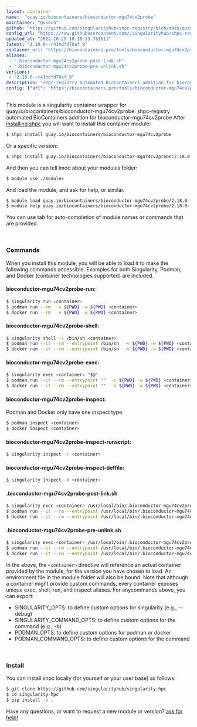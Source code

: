 ```yaml
---
layout: container
name:  "quay.io/biocontainers/bioconductor-mgu74cv2probe"
maintainer: "@vsoch"
github: "https://github.com/singularityhub/shpc-registry/blob/main/quay.io/biocontainers/bioconductor-mgu74cv2probe/container.yaml"
config_url: "https://raw.githubusercontent.com//singularityhub/shpc-registry/main/quay.io/biocontainers/bioconductor-mgu74cv2probe/container.yaml"
updated_at: "2022-10-29 18:18:33.781611"
latest: "2.18.0--r41hdfd78af_9"
container_url: "https://biocontainers.pro/tools/bioconductor-mgu74cv2probe"
aliases:
 - ".bioconductor-mgu74cv2probe-post-link.sh"
 - ".bioconductor-mgu74cv2probe-pre-unlink.sh"
versions:
 - "2.18.0--r41hdfd78af_9"
description: "shpc-registry automated BioContainers addition for bioconductor-mgu74cv2probe"
config: {"url": "https://biocontainers.pro/tools/bioconductor-mgu74cv2probe", "maintainer": "@vsoch", "description": "shpc-registry automated BioContainers addition for bioconductor-mgu74cv2probe", "latest": {"2.18.0--r41hdfd78af_9": "sha256:a569e6772adbb5e8e2a17dd05e18e3cc51e574203b7d3ff70444d2c362b5a618"}, "tags": {"2.18.0--r41hdfd78af_9": "sha256:a569e6772adbb5e8e2a17dd05e18e3cc51e574203b7d3ff70444d2c362b5a618"}, "docker": "quay.io/biocontainers/bioconductor-mgu74cv2probe", "aliases": {".bioconductor-mgu74cv2probe-post-link.sh": "/usr/local/bin/.bioconductor-mgu74cv2probe-post-link.sh", ".bioconductor-mgu74cv2probe-pre-unlink.sh": "/usr/local/bin/.bioconductor-mgu74cv2probe-pre-unlink.sh"}}
---
```


This module is a singularity container wrapper for quay.io/biocontainers/bioconductor-mgu74cv2probe.
shpc-registry automated BioContainers addition for bioconductor-mgu74cv2probe
After [installing shpc](#install) you will want to install this container module:


```bash
$ shpc install quay.io/biocontainers/bioconductor-mgu74cv2probe
```

Or a specific version:

```bash
$ shpc install quay.io/biocontainers/bioconductor-mgu74cv2probe:2.18.0--r41hdfd78af_9
```

And then you can tell lmod about your modules folder:

```bash
$ module use ./modules
```

And load the module, and ask for help, or similar.

```bash
$ module load quay.io/biocontainers/bioconductor-mgu74cv2probe/2.18.0--r41hdfd78af_9
$ module help quay.io/biocontainers/bioconductor-mgu74cv2probe/2.18.0--r41hdfd78af_9
```

You can use tab for auto-completion of module names or commands that are provided.

<br>

### Commands

When you install this module, you will be able to load it to make the following commands accessible.
Examples for both Singularity, Podman, and Docker (container technologies supported) are included.

#### bioconductor-mgu74cv2probe-run:

```bash
$ singularity run <container>
$ podman run --rm  -v ${PWD} -w ${PWD} <container>
$ docker run --rm  -v ${PWD} -w ${PWD} <container>
```

#### bioconductor-mgu74cv2probe-shell:

```bash
$ singularity shell -s /bin/sh <container>
$ podman run --it --rm --entrypoint /bin/sh  -v ${PWD} -w ${PWD} <container>
$ docker run --it --rm --entrypoint /bin/sh  -v ${PWD} -w ${PWD} <container>
```

#### bioconductor-mgu74cv2probe-exec:

```bash
$ singularity exec <container> "$@"
$ podman run --it --rm --entrypoint ""  -v ${PWD} -w ${PWD} <container> "$@"
$ docker run --it --rm --entrypoint ""  -v ${PWD} -w ${PWD} <container> "$@"
```

#### bioconductor-mgu74cv2probe-inspect:

Podman and Docker only have one inspect type.

```bash
$ podman inspect <container>
$ docker inspect <container>
```

#### bioconductor-mgu74cv2probe-inspect-runscript:

```bash
$ singularity inspect -r <container>
```

#### bioconductor-mgu74cv2probe-inspect-deffile:

```bash
$ singularity inspect -d <container>
```


#### .bioconductor-mgu74cv2probe-post-link.sh

```bash
$ singularity exec <container> /usr/local/bin/.bioconductor-mgu74cv2probe-post-link.sh
$ podman run --it --rm --entrypoint /usr/local/bin/.bioconductor-mgu74cv2probe-post-link.sh   -v ${PWD} -w ${PWD} <container> -c " $@"
$ docker run --it --rm --entrypoint /usr/local/bin/.bioconductor-mgu74cv2probe-post-link.sh   -v ${PWD} -w ${PWD} <container> -c " $@"
```


#### .bioconductor-mgu74cv2probe-pre-unlink.sh

```bash
$ singularity exec <container> /usr/local/bin/.bioconductor-mgu74cv2probe-pre-unlink.sh
$ podman run --it --rm --entrypoint /usr/local/bin/.bioconductor-mgu74cv2probe-pre-unlink.sh   -v ${PWD} -w ${PWD} <container> -c " $@"
$ docker run --it --rm --entrypoint /usr/local/bin/.bioconductor-mgu74cv2probe-pre-unlink.sh   -v ${PWD} -w ${PWD} <container> -c " $@"
```



In the above, the `<container>` directive will reference an actual container provided
by the module, for the version you have chosen to load. An environment file in the
module folder will also be bound. Note that although a container
might provide custom commands, every container exposes unique exec, shell, run, and
inspect aliases. For anycommands above, you can export:

 - SINGULARITY_OPTS: to define custom options for singularity (e.g., --debug)
 - SINGULARITY_COMMAND_OPTS: to define custom options for the command (e.g., -b)
 - PODMAN_OPTS: to define custom options for podman or docker
 - PODMAN_COMMAND_OPTS: to define custom options for the command

<br>

### Install

You can install shpc locally (for yourself or your user base) as follows:

```bash
$ git clone https://github.com/singularityhub/singularity-hpc
$ cd singularity-hpc
$ pip install -e .
```

Have any questions, or want to request a new module or version? [ask for help!](https://github.com/singularityhub/singularity-hpc/issues)